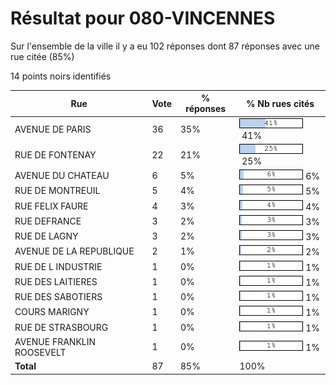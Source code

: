 # Résultat pour 080-VINCENNES

Sur l'ensemble de la ville il y a eu 102 réponses dont 87 réponses avec une rue citée (85%)

14 points noirs identifiés

| Rue | Vote | % réponses | % Nb rues cités|
|-----|------|------------|----------------|
| AVENUE DE PARIS | 36 | 35% | <img src="../../img/bar_41.gif" />&nbsp;41%|
| RUE DE FONTENAY | 22 | 21% | <img src="../../img/bar_25.gif" />&nbsp;25%|
| AVENUE DU CHATEAU | 6 | 5% | <img src="../../img/bar_6.gif" />&nbsp;6%|
| RUE DE MONTREUIL | 5 | 4% | <img src="../../img/bar_5.gif" />&nbsp;5%|
| RUE FELIX FAURE | 4 | 3% | <img src="../../img/bar_4.gif" />&nbsp;4%|
| RUE DEFRANCE | 3 | 2% | <img src="../../img/bar_3.gif" />&nbsp;3%|
| RUE DE LAGNY | 3 | 2% | <img src="../../img/bar_3.gif" />&nbsp;3%|
| AVENUE DE LA REPUBLIQUE | 2 | 1% | <img src="../../img/bar_2.gif" />&nbsp;2%|
| RUE DE L INDUSTRIE | 1 | 0% | <img src="../../img/bar_1.gif" />&nbsp;1%|
| RUE DES LAITIERES | 1 | 0% | <img src="../../img/bar_1.gif" />&nbsp;1%|
| RUE DES SABOTIERS | 1 | 0% | <img src="../../img/bar_1.gif" />&nbsp;1%|
| COURS MARIGNY | 1 | 0% | <img src="../../img/bar_1.gif" />&nbsp;1%|
| RUE DE STRASBOURG | 1 | 0% | <img src="../../img/bar_1.gif" />&nbsp;1%|
| AVENUE FRANKLIN ROOSEVELT | 1 | 0% | <img src="../../img/bar_1.gif" />&nbsp;1%|
| **Total** | 87 | 85% | 100%|
